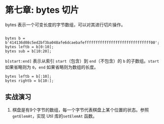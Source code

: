 # 第七章: bytes 切片


bytes 表示一个可变长度的字节数组，可以对其进行切片操作。

```

bytes b = b'414136d08c5ed2bf3ba048afe6dcaebafeffffffffffffffffffffffffffffff00';
bytes leftb = b[0:10]; 
bytes sub = b[10:20];
```

``b[start:end]`` 表示从索引 ``start``（包含）到 ``end``（不包含）的 ``b`` 的子数组。``start`` 如果省略则为 ``0``，``end`` 如果省略则为数组的长度。


```
bytes leftb = b[:10]; 
bytes rightb = b[10:]; 
```

## 实战演习

1. 棋盘是有9个字节的数组，每一个字节代表棋盘上某个位置的状态。参照 `getElemAt`，实现 Util 库的`setElemAt` 函数。